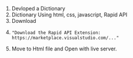 1. Devloped a Dictionary 
2. Dictionary Using html, css, javascript, Rapid API
3. Download
4.     "Download the Rapid API Extension: https://marketplace.visualstudio.com/..."
5. Move to Html file and Open with live server.

